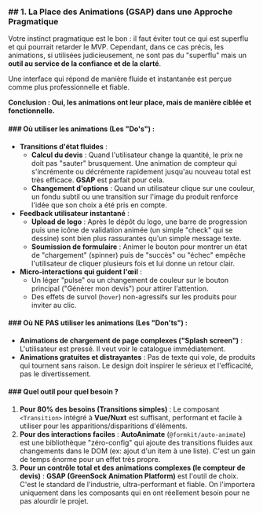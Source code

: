 ### ## 1. La Place des Animations (GSAP) dans une Approche Pragmatique

Votre instinct pragmatique est le bon : il faut éviter tout ce qui est superflu et qui pourrait retarder le MVP. Cependant, dans ce cas précis, les animations, si utilisées judicieusement, ne sont pas du "superflu" mais un **outil au service de la confiance et de la clarté**.

Une interface qui répond de manière fluide et instantanée est perçue comme plus professionnelle et fiable.

**Conclusion : Oui, les animations ont leur place, mais de manière ciblée et fonctionnelle.**

#### ### Où utiliser les animations (Les "Do's") :

- **Transitions d'état fluides** :
  - **Calcul du devis** : Quand l'utilisateur change la quantité, le prix ne doit pas "sauter" brusquement. Une animation de compteur qui s'incrémente ou décrémente rapidement jusqu'au nouveau total est très efficace. **GSAP** est parfait pour cela.
  - **Changement d'options** : Quand un utilisateur clique sur une couleur, un fondu subtil ou une transition sur l'image du produit renforce l'idée que son choix a été pris en compte.
- **Feedback utilisateur instantané** :
  - **Upload de logo** : Après le dépôt du logo, une barre de progression puis une icône de validation animée (un simple "check" qui se dessine) sont bien plus rassurantes qu'un simple message texte.
  - **Soumission de formulaire** : Animer le bouton pour montrer un état de "chargement" (spinner) puis de "succès" ou "échec" empêche l'utilisateur de cliquer plusieurs fois et lui donne un retour clair.
- **Micro-interactions qui guident l'œil** :
  - Un léger "pulse" ou un changement de couleur sur le bouton principal ("Générer mon devis") pour attirer l'attention.
  - Des effets de survol (`hover`) non-agressifs sur les produits pour inviter au clic.

#### ### Où NE PAS utiliser les animations (Les "Don'ts") :

- **Animations de chargement de page complexes ("Splash screen")** : L'utilisateur est pressé. Il veut voir le catalogue immédiatement.
- **Animations gratuites et distrayantes** : Pas de texte qui vole, de produits qui tournent sans raison. Le design doit inspirer le sérieux et l'efficacité, pas le divertissement.

#### ### Quel outil pour quel besoin ?

1.  **Pour 80% des besoins (Transitions simples)** : Le composant `<Transition>` intégré à **Vue/Nuxt** est suffisant, performant et facile à utiliser pour les apparitions/disparitions d'éléments.
2.  **Pour des interactions faciles** : **AutoAnimate** (`@formkit/auto-animate`) est une bibliothèque "zéro-config" qui ajoute des transitions fluides aux changements dans le DOM (ex: ajout d'un item à une liste). C'est un gain de temps énorme pour un effet très propre.
3.  **Pour un contrôle total et des animations complexes (le compteur de devis)** : **GSAP (GreenSock Animation Platform)** est l'outil de choix. C'est le standard de l'industrie, ultra-performant et fiable. On l'importera uniquement dans les composants qui en ont réellement besoin pour ne pas alourdir le projet.
